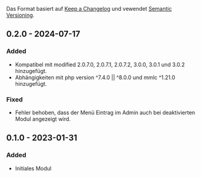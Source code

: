 Das Format basiert auf [Keep a Changelog](https://keepachangelog.com/en/1.0.0/) und vewendet [Semantic Versioning](https://semver.org/spec/v2.0.0.html).

## 0.2.0 - 2024-07-17
### Added
- Kompatibel mit modified 2.0.7.0, 2.0.7.1, 2.0.7.2, 3.0.0, 3.0.1 und 3.0.2 hinzugefügt.
- Abhängigkeiten mit php version ^7.4.0 || ^8.0.0 und mmlc ^1.21.0 hinzugefügt.

### Fixed
- Fehler behoben, dass der Menü Eintrag im Admin auch bei deaktivierten Modul angezeigt wird.

## 0.1.0 - 2023-01-31
### Added
- Initiales Modul
